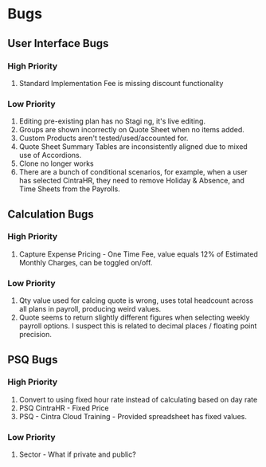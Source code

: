 # Bugs

## User Interface Bugs
### High Priority
1. Standard Implementation Fee is missing discount functionality
### Low Priority
1. Editing pre-existing plan has no Stagi ng, it's live editing.
2. Groups are shown incorrectly on Quote Sheet when no items added.
3. Custom Products aren't tested/used/accounted for.
4. Quote Sheet Summary Tables are inconsistently aligned due to mixed use of Accordions. 
5. Clone no longer works
6. There are a bunch of conditional scenarios, for example, when a user has selected CintraHR, they need to remove Holiday & Absence, and Time Sheets from the Payrolls.

## Calculation Bugs
### High Priority
1. Capture Expense Pricing - One Time Fee, value equals 12% of Estimated Monthly Charges, can be toggled on/off.
### Low Priority
1. Qty value used for calcing quote is wrong, uses total headcount across all plans in payroll, producing weird values.
2. Quote seems to return slightly different figures when selecting weekly payroll options. I suspect this is related to decimal places / floating point precision.

## PSQ Bugs
### High Priority
1. Convert to using fixed hour rate instead of calculating based on day rate
2. PSQ CintraHR - Fixed Price
3. PSQ - Cintra Cloud Training - Provided spreadsheet has fixed values.
### Low Priority
1. Sector - What if private and public?
